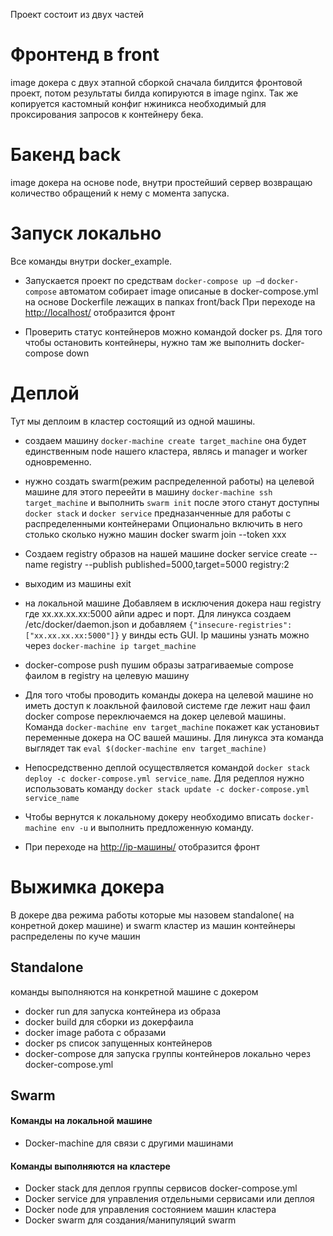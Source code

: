 Проект состоит из двух частей 
# Фронтенд в front 
 image докера с двух этапной сборкой сначала  билдится фронтовой проект, потом результаты билда копируются в image nginx. Так же копируется кастомный конфиг нжиникса необходимый для проксирования запросов к контейнеру бека.  
# Бакенд back 
 image докера на основе node, внутри простейший сервер возвращаю количество обращений к нему с момента запуска.
 
# Запуск локально
Все команды внутри docker_example.

* Запускается  проект по средствам
`docker-compose up –d`
`docker-compose` автоматом собирает  image описаные в docker-compose.yml на основе Dockerfile лежащих в папках front/back
При переходе на <http://localhost/> отобразится фронт

* Проверить статус контейнеров можно командой docker ps.
Для того чтобы остановить контейнеры, нужно там же выполнить  docker-compose down

# Деплой

Тут мы деплоим в кластер состоящий из одной машины.

* создаем машину `docker-machine create target_machine` она  будет единственным node нашего кластера, являсь и manager и worker одновременно.

* нужно создать swarm(режим распределенной работы) на целевой машине для этого переейти в машину `docker-machine ssh target_machine` и выполнить `swarm init` после этого станут доступны `docker stack` и `docker service` предназанченные для работы с распределенными контейнерами Опционально включить в него столько сколько нужно машин docker swarm join --token xxx

* Создаем registry образов на нашей машине  docker service create --name registry --publish published=5000,target=5000 registry:2

* выходим из машины exit

* на локальной машине Добавляем в исключения докера наш registry где xx.xx.xx.xx:5000 айпи адрес и порт. Для линукса создаем 
/etc/docker/daemon.json и добавляем  `{"insecure-registries":["xx.xx.xx.xx:5000"]}`  у винды есть GUI. Ip машины узнать можно через `docker-machine ip target_machine` 

* docker-compose push пушим образы затрагиваемые compose фаилом в registry на целевую машину

* Для того чтобы проводить команды докера на целевой машине но иметь доступ к лоакльной фаиловой системе где лежит наш фаил docker compose переключаемся на докер целевой машины. Команда  `docker-machine env target_machine` покажет как установиьт переменные докера на ОС вашей машины. Для линукса эта команда выглядет так `eval $(docker-machine env target_machine)` 

* Непосредственно деплой осуществляется командой `docker stack deploy -c docker-compose.yml service_name`. Для редеплоя нужно использовать команду  `docker stack update -c docker-compose.yml service_name`
 
* Чтобы вернутся к локальному докеру необходимо вписать `docker-machine env -u` и выполнить предложенную команду.
* При переходе на <http://ip-машины/> отобразится фронт

# Выжимка докера

В докере два режима работы которые мы назовем standalone( на конретной докер машине) и swarm кластер из машин  контейнеры распределены по куче машин 

## Standalone

команды выполняются на конкретной машине с докером
* docker run для запуска контейнера из образа
* docker build для сборки из докерфаила
* docker image работа с образами
* docker ps  список запущенных контейнеров
* docker-compose для запуска группы контейнеров локально через docker-compose.yml

## Swarm
#### Команды на локальной машине
* Docker-machine  для связи с другими машинами
#### Команды выполняются на кластере 
* Docker stack  для деплоя группы сервисов docker-compose.yml
* Docker service для управления отдельными сервисами или деплоя
* Docker node для управления состоянием машин кластера
* Docker swarm  для  создания/манипуляций swarm
